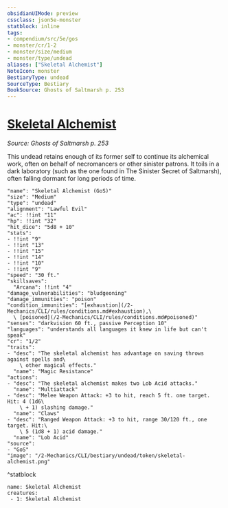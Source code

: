 ```yaml
---
obsidianUIMode: preview
cssclass: json5e-monster
statblock: inline
tags:
- compendium/src/5e/gos
- monster/cr/1-2
- monster/size/medium
- monster/type/undead
aliases: ["Skeletal Alchemist"]
NoteIcon: monster
BestiaryType: undead
SourceType: Bestiary
BookSource: Ghosts of Saltmarsh p. 253
---
```

# [Skeletal Alchemist](2-Mechanics/CLI/bestiary/undead/skeletal-alchemist-gos.md)
*Source: Ghosts of Saltmarsh p. 253*  

This undead retains enough of its former self to continue its alchemical work, often on behalf of necromancers or other sinister patrons. It toils in a dark laboratory (such as the one found in The Sinister Secret of Saltmarsh), often falling dormant for long periods of time.

```statblock
"name": "Skeletal Alchemist (GoS)"
"size": "Medium"
"type": "undead"
"alignment": "Lawful Evil"
"ac": !!int "11"
"hp": !!int "32"
"hit_dice": "5d8 + 10"
"stats":
- !!int "9"
- !!int "13"
- !!int "15"
- !!int "14"
- !!int "10"
- !!int "9"
"speed": "30 ft."
"skillsaves":
  "Arcana": !!int "4"
"damage_vulnerabilities": "bludgeoning"
"damage_immunities": "poison"
"condition_immunities": "[exhaustion](/2-Mechanics/CLI/rules/conditions.md#exhaustion),\
  \ [poisoned](/2-Mechanics/CLI/rules/conditions.md#poisoned)"
"senses": "darkvision 60 ft., passive Perception 10"
"languages": "understands all languages it knew in life but can't speak"
"cr": "1/2"
"traits":
- "desc": "The skeletal alchemist has advantage on saving throws against spells and\
    \ other magical effects."
  "name": "Magic Resistance"
"actions":
- "desc": "The skeletal alchemist makes two Lob Acid attacks."
  "name": "Multiattack"
- "desc": "Melee Weapon Attack: +3 to hit, reach 5 ft. one target. Hit: 4 (1d6\
    \ + 1) slashing damage."
  "name": "Claws"
- "desc": "Ranged Weapon Attack: +3 to hit, range 30/120 ft., one target. Hit:\
    \ 5 (1d8 + 1) acid damage."
  "name": "Lob Acid"
"source":
- "GoS"
"image": "/2-Mechanics/CLI/bestiary/undead/token/skeletal-alchemist.png"
```
^statblock

```encounter-table
name: Skeletal Alchemist
creatures:
 - 1: Skeletal Alchemist
```